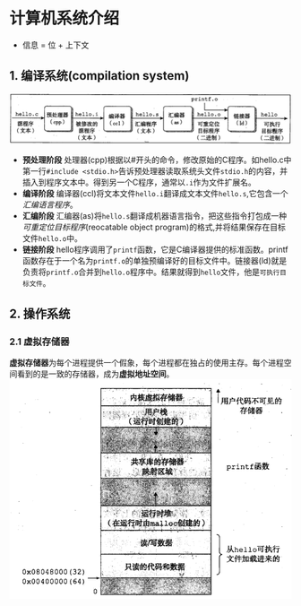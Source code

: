 # 计算机系统介绍

* 信息 = 位 + 上下文

## 1. 编译系统(compilation system)
![编译系统](/images/screenshot_2018-07-29-19-35-50.png)
* **预处理阶段** 处理器(cpp)根据以#开头的命令，修改原始的C程序。如hello.c中第一行`#include <stdio.h>`告诉预处理器读取系统头文件`stdio.h`的内容，并插入到程序文本中。得到另一个C程序，通常以`.i`作为文件扩展名。
* **编译阶段** 编译器(ccl)将文本文件`hello.i`翻译成文本文件`hello.s`,它包含一个*汇编语言程序*。
* **汇编阶段** 汇编器(as)将`hello.s`翻译成机器语言指令，把这些指令打包成一种*可重定位目标程序*(reocatable object program)的格式,并将结果保存在目标文件`hello.o`中。
* **链接阶段** hello程序调用了`printf`函数，它是C编译器提供的标准函数。printf函数存在于一个名为`printf.o`的单独预编译好的目标文件中。链接器(ld)就是负责将`printf.o`合并到`hello.o`程序中。结果就得到`hello`文件，他是`可执行目标文件`。

## 2. 操作系统
### 2.1 虚拟存储器
**虚拟存储器**为每个进程提供一个假象，每个进程都在独占的使用主存。每个进程空间看到的是一致的存储器，成为**虚拟地址空间**。
![进程虚拟地址空间](/images/Screenshot-2018-07-29-23-12-15.png)

